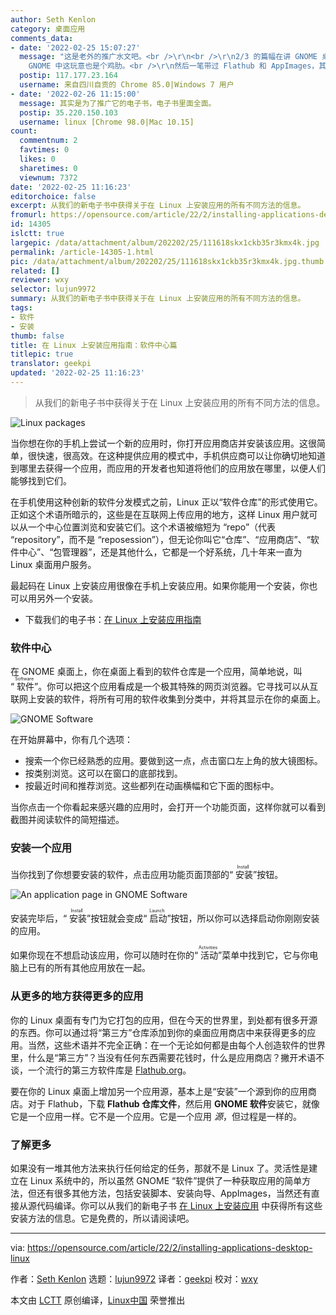 ```yaml
---
author: Seth Kenlon
category: 桌面应用
comments_data:
- date: '2022-02-25 15:07:27'
  message: "这是老外的推广水文吧。<br />\r\n<br />\r\n2/3 的篇幅在讲 GNOME 桌面的软件中心，又不是所有人在用 GNOME，就算在
    GNOME 中这玩意也是个鸡肋。<br />\r\n然后一笔带过 Flathub 和 AppImages，其它方法都没说。"
  postip: 117.177.23.164
  username: 来自四川自贡的 Chrome 85.0|Windows 7 用户
- date: '2022-02-26 11:15:00'
  message: 其实是为了推广它的电子书，电子书里面全面。
  postip: 35.220.150.103
  username: linux [Chrome 98.0|Mac 10.15]
count:
  commentnum: 2
  favtimes: 0
  likes: 0
  sharetimes: 0
  viewnum: 7372
date: '2022-02-25 11:16:23'
editorchoice: false
excerpt: 从我们的新电子书中获得关于在 Linux 上安装应用的所有不同方法的信息。
fromurl: https://opensource.com/article/22/2/installing-applications-desktop-linux
id: 14305
islctt: true
largepic: /data/attachment/album/202202/25/111618skx1ckb35r3kmx4k.jpg
permalink: /article-14305-1.html
pic: /data/attachment/album/202202/25/111618skx1ckb35r3kmx4k.jpg.thumb.jpg
related: []
reviewer: wxy
selector: lujun9972
summary: 从我们的新电子书中获得关于在 Linux 上安装应用的所有不同方法的信息。
tags:
- 软件
- 安装
thumb: false
title: 在 Linux 上安装应用指南：软件中心篇
titlepic: true
translator: geekpi
updated: '2022-02-25 11:16:23'
---
```



> 
> 从我们的新电子书中获得关于在 Linux 上安装应用的所有不同方法的信息。
> 
> 
> 


![](/data/attachment/album/202202/25/111618skx1ckb35r3kmx4k.jpg "Linux packages")


当你想在你的手机上尝试一个新的应用时，你打开应用商店并安装该应用。这很简单，很快速，很高效。在这种提供应用的模式中，手机供应商可以让你确切地知道到哪里去获得一个应用，而应用的开发者也知道将他们的应用放在哪里，以便人们能够找到它们。


在手机使用这种创新的软件分发模式之前，Linux 正以“软件仓库”的形式使用它。正如这个术语所暗示的，这些是在互联网上传应用的地方，这样 Linux 用户就可以从一个中心位置浏览和安装它们。这个术语被缩短为 “repo”（代表 “repository”，而不是 “reposession”），但无论你叫它“仓库”、“应用商店”、“软件中心”、“包管理器”，还是其他什么，它都是一个好系统，几十年来一直为 Linux 桌面用户服务。


最起码在 Linux 上安装应用很像在手机上安装应用。如果你能用一个安装，你也可以用另外一个安装。


* 下载我们的电子书：[在 Linux 上安装应用指南](https://opensource.com/downloads/installing-linux-applications-ebook)


### 软件中心


在 GNOME 桌面上，你在桌面上看到的软件仓库是一个应用，简单地说，叫 “<ruby> 软件 <rt>  Software </rt></ruby>”。你可以把这个应用看成是一个极其特殊的网页浏览器。它寻找可以从互联网上安装的软件，将所有可用的软件收集到分类中，并将其显示在你的桌面上。


![GNOME Software](/data/attachment/album/202202/25/111626sgd57slrszhl3571.png "GNOME Software")


在开始屏幕中，你有几个选项：


* 搜索一个你已经熟悉的应用。要做到这一点，点击窗口左上角的放大镜图标。
* 按类别浏览。这可以在窗口的底部找到。
* 按最近时间和推荐浏览。这些都列在动画横幅和它下面的图标中。


当你点击一个你看起来感兴趣的应用时，会打开一个功能页面，这样你就可以看到截图并阅读软件的简短描述。


### 安装一个应用


当你找到了你想要安装的软件，点击应用功能页面顶部的“<ruby> 安装 <rt>  Install </rt></ruby>”按钮。


![An application page in GNOME Software](/data/attachment/album/202202/25/111626k5b5qi595rbbv3e2.png "An application page in GNOME Software")


安装完毕后，“<ruby> 安装 <rt>  Install </rt></ruby>”按钮就会变成“<ruby> 启动 <rt>  Launch </rt></ruby>”按钮，所以你可以选择启动你刚刚安装的应用。


如果你现在不想启动该应用，你可以随时在你的“<ruby> 活动 <rt>  Activities </rt></ruby>”菜单中找到它，它与你电脑上已有的所有其他应用放在一起。


### 从更多的地方获得更多的应用


你的 Linux 桌面有专门为它打包的应用，但在今天的世界里，到处都有很多开源的东西。你可以通过将“第三方”仓库添加到你的桌面应用商店中来获得更多的应用。当然，这些术语并不完全正确：在一个无论如何都是由每个人创造软件的世界里，什么是“第三方”？当没有任何东西需要花钱时，什么是应用商店？撇开术语不谈，一个流行的第三方软件库是 [Flathub.org](http://flathub.org/setup)。


要在你的 Linux 桌面上增加另一个应用源，基本上是“安装”一个源到你的应用商店。对于 Flathub，下载 **Flathub 仓库文件**，然后用 **GNOME 软件**安装它，就像它是一个应用一样。它不是一个应用。它是一个应用 *源*，但过程是一样的。


### 了解更多


如果没有一堆其他方法来执行任何给定的任务，那就不是 Linux 了。灵活性是建立在 Linux 系统中的，所以虽然 GNOME “软件”提供了一种获取应用的简单方法，但还有很多其他方法，包括安装脚本、安装向导、AppImages，当然还有直接从源代码编译。你可以从我们的新电子书 [在 Linux 上安装应用](https://opensource.com/downloads/installing-linux-applications-ebook) 中获得所有这些安装方法的信息。它是免费的，所以请阅读吧。




---


via: <https://opensource.com/article/22/2/installing-applications-desktop-linux>


作者：[Seth Kenlon](https://opensource.com/users/seth) 选题：[lujun9972](https://github.com/lujun9972) 译者：[geekpi](https://github.com/geekpi) 校对：[wxy](https://github.com/wxy)


本文由 [LCTT](https://github.com/LCTT/TranslateProject) 原创编译，[Linux中国](https://linux.cn/) 荣誉推出